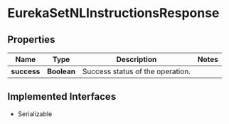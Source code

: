 

# EurekaSetNLInstructionsResponse


## Properties

| Name | Type | Description | Notes |
|------------ | ------------- | ------------- | -------------|
|**success** | **Boolean** | Success status of the operation. |  |


## Implemented Interfaces

* Serializable


